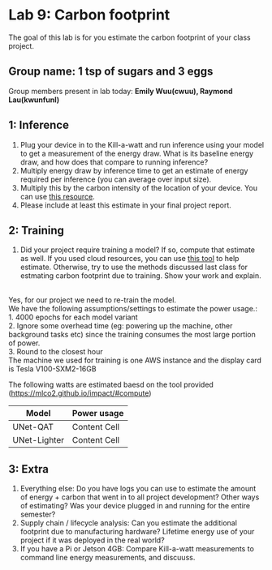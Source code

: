 Lab 9: Carbon footprint
===
The goal of this lab is for you estimate the carbon footprint of your class project.

Group name: 1 tsp of sugars and 3 eggs
---
Group members present in lab today: <b>Emily Wuu(cwuu), Raymond Lau(kwunfunl)</b>

1: Inference
----
1. Plug your device in to the Kill-a-watt and run inference using your model to get a measurement of the energy draw. What is its baseline energy draw, and how does that compare to running inference?
2. Multiply energy draw by inference time to get an estimate of energy required per inference (you can average over input size).
3. Multiply this by the carbon intensity of the location of your device. You can use [this resource](https://www.epa.gov/egrid/power-profiler#/).
4. Please include at least this estimate in your final project report.

2: Training
----
1. Did your project require training a model? If so, compute that estimate as well. If you used cloud resources, you can use [this tool](https://mlco2.github.io/impact/#compute) to help estimate. Otherwise, try to use the methods discussed last class for estmating carbon footprint due to training. Show your work and explain.

<br>Yes, for our project we need to re-train the model.
<br>We have the following assumptions/settings to estimate the power usage.:
<br>   1. 4000 epochs for each model variant
<br>   2. Ignore some overhead time (eg: powering up the machine, other background tasks etc) since the training consumes the most large portion of power.
<br>   3. Round to the closest hour
<br>The machine we used for training is one AWS instance and the display card is Tesla V100-SXM2-16GB

The following watts are estimated baesd on the tool provided (https://mlco2.github.io/impact/#compute)

| Model         | Power usage   |
| ------------- | ------------- |
| UNet-QAT      | Content Cell  |
| UNet-Lighter  | Content Cell  |

3: Extra
----
1. Everything else: Do you have logs you can use to estimate the amount of energy + carbon that went in to all project development? Other ways of estimating? Was your device plugged in and running for the entire semester?
2. Supply chain / lifecycle analysis: Can you estimate the additional footprint due to manufacturing hardware? Lifetime energy use of your project if it was deployed in the real world?
3. If you have a Pi or Jetson 4GB: Compare Kill-a-watt measurements to command line energy measurements, and discuuss.

